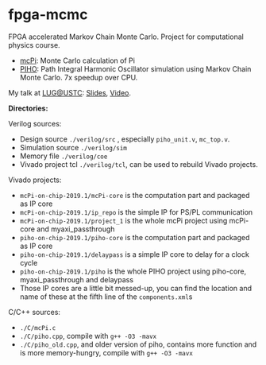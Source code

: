 # fpga-mcmc
FPGA accelerated Markov Chain Monte Carlo. Project for computational physics course. 

- [mcPi](./reports/mcpi.md): Monte Carlo calculation of Pi
- [PIHO](reports/piho.md): Path Integral Harmonic Oscillator simulation using Markov Chain Monte Carlo. 7x speedup over CPU. 

My talk at [LUG@USTC](https://lug.ustc.edu.cn): [Slides](https://ftp.lug.ustc.edu.cn/weekly_party/2020.03.22_PYNQ_Introduction/PYNQ%E5%BC%80%E5%8F%91%E7%AE%80%E4%BB%8B%E4%B8%8E%E5%BA%94%E7%94%A8.pdf), [Video](https://ftp.lug.ustc.edu.cn/weekly_party/2020.03.22_PYNQ_Introduction/2020-03-22%2014-24-02.mp4). 




**Directories:**

Verilog sources: 

- Design source `./verilog/src` , especially `piho_unit.v`, `mc_top.v`. 
- Simulation source `./verilog/sim`
- Memory file `./verilog/coe`
- Vivado project tcl `./verilog/tcl`, can be used to rebuild Vivado projects. 

Vivado projects:

- `mcPi-on-chip-2019.1/mcPi-core` is the computation part and packaged as IP core 
- `mcPi-on-chip-2019.1/ip_repo` is the simple IP for PS/PL communication 
- `mcPi-on-chip-2019.1/project_1` is the whole mcPi project using mcPi-core and myaxi_passthrough
- `piho-on-chip-2019.1/piho-core` is the computation part and packaged as IP core
- `piho-on-chip-2019.1/delaypass` is a simple IP core to delay for a clock cycle
- `piho-on-chip-2019.1/piho` is the whole PIHO project using piho-core, myaxi_passthrough and delaypass
- Those IP cores are a little bit messed-up, you can find the location and name of these at the fifth line of the `components.xml`s

C/C++ sources:

- `./C/mcPi.c`
- `./C/piho.cpp`, compile with `g++ -O3 -mavx`
- `./C/piho_old.cpp`, and older version of piho, contains more function and is more memory-hungry, compile with `g++ -O3 -mavx`
